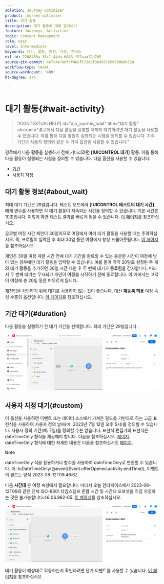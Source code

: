 ```yaml
---
solution: Journey Optimizer
product: journey optimizer
title: 대기 활동
description: 대기 활동에 대해 알아보기
feature: Journeys, Activities
topic: Content Management
role: User
level: Intermediate
keywords: 대기, 활동, 여정, 다음, 캔버스
exl-id: 7268489a-38c1-44da-b043-f57aaa12d7d5
source-git-commit: 4e7c4e7e6fcf488f572ccf3e9037e597dde06510
workflow-type: tm+mt
source-wordcount: '489'
ht-degree: 17%

---
```


# 대기 활동{#wait-activity}

>[!CONTEXTUALHELP]
>id="ajo_journey_wait"
>title="대기 활동"
>abstract="경로에서 다음 활동을 실행할 때까지 대기하려면 대기 활동을 사용할 수 있습니다. 이를 통해 다음 활동이 실행되는 시점을 정의할 수 있습니다. 지속 기간과 사용자 정의와 같은 두 가지 옵션을 사용할 수 있습니다."

경로에서 다음 활동을 실행하기 전에 기다리려면 **[!UICONTROL 대기]** 활동. 이를 통해 다음 활동이 실행되는 시점을 정의할 수 있습니다. 다음 옵션을 사용할 수 있습니다.

* [기간](#duration)
* [사용자 지정](#custom)

<!--
* [Email send time optimization](#email_send_time_optimization)
* [Fixed date](#fixed_date) 
-->

## 대기 활동 정보{#about_wait}

최대 대기 기간은 29일입니다. 테스트 모드에서 **[!UICONTROL 테스트의 대기 시간]** 매개 변수를 사용하면 각 대기 활동이 지속되는 시간을 정의할 수 있습니다. 기본 시간은 10초입니다. 이렇게 하면 테스트 결과를 빠르게 얻을 수 있습니다. [이 페이지](../building-journeys/testing-the-journey.md)를 참조하십시오.

글로벌 여정 시간 제한이 30일이므로 여정에서 여러 대기 활동을 사용할 때는 주의하십시오. 즉, 프로필이 입력된 후 최대 30일 동안 여정에서 항상 드롭아웃됩니다. [이 페이지](../building-journeys/journey-gs.md#global_timeout)를 참조하십시오.

개인은 30일 여정 제한 시간 전에 대기 기간을 완료할 수 있는 충분한 시간이 여정에 남아 있는 경우에만 대기 활동을 입력할 수 있습니다. 예를 들어 각각 20일로 설정된 두 개의 대기 활동을 추가하면 30일 시간 제한 후 두 번째 대기가 종료됨을 감지합니다. 따라서 두 번째 대기는 무시되고 개인이 여정을 시작하기 전에 종료합니다. 이 예에서는 고객이 여정에 총 20일 동안 머무르게 됩니다.

재진입을 차단하기 위해 대기를 사용하지 않는 것이 좋습니다. 대신 **재등록 허용** 여정 속성 수준의 옵션입니다. [이 페이지](../building-journeys/journey-gs.md#entrance)를 참조하십시오.

## 기간 대기{#duration}

다음 활동을 실행하기 전 대기 기간을 선택합니다. 최대 기간은 29일입니다.

![](assets/journey55.png)

<!--
## Fixed date wait{#fixed_date}

Select the date for the execution of the next activity.

![](assets/journey56.png)

-->

## 사용자 지정 대기{#custom}

이 옵션을 사용하면 이벤트 또는 데이터 소스에서 가져온 필드를 기반으로 하는 고급 표현식을 사용하여 사용자 정의 날짜(예: 2023년 7월 12일 오후 5시)를 정의할 수 있습니다. 사용자 정의 기간(예: 7일)을 정의할 수는 없습니다. 표현식 편집기의 표현식은 dateTimeOnly 형식을 제공해야 합니다. 다음을 참조하십시오. [페이지](expression/expressionadvanced.md). dateTimeOnly 형식에 대한 자세한 내용은 다음을 참조하십시오 [페이지](expression/data-types.md).

>[!NOTE]
>
>dateTimeOnly 식을 활용하거나 함수를 사용하여 dateTimeOnly로 변환할 수 있습니다. 예: toDateTimeOnly(@event{Event.offerOpened.activity.endTime}), 이벤트의 필드는 양식 2023-08-12T09:46:6Z.
>
>다음 **시간대** 은 여정 속성에서 필요합니다. 따라서 오늘 인터페이스에서 2023-08-12T09와 같은 전체 ISO-8601 타임스탬프 혼합 시간 및 시간대 오프셋을 직접 지정하는 것은 불가능합니다:46:06.982-05. [이 페이지](../building-journeys/timezone-management.md)를 참조하십시오.

![](assets/journey57.png)

대기 활동이 예상대로 작동하는지 확인하려면 단계 이벤트를 사용할 수 있습니다. [이 페이지](../reports/query-examples.md#common-queries)를 참조하십시오.

<!--## Email send time optimization{#email_send_time_optimization}

This type of wait uses a score calculated in Adobe Experience Platform. The score calculates the propensity to click or open an email in the future based on past behavior. Note that the algorithm calculating the score needs a certain amount of data to work. As a result, when it does not have enough data, the default wait time will apply. At publication time, you'll be notified that the default time applies.

>[!NOTE]
>
>The first event of your journey must have a namespace.
>
>This capability is only available after an **[!UICONTROL Email]** activity. You need to have Adobe Campaign Standard.

1. In the **[!UICONTROL Amount of time]** field, define the number of hours to consider to optimize email sending.
1. In the **[!UICONTROL Optimization type]** field, choose if the optimization should increase clicks or opens.
1. In the **[!UICONTROL Default time]** field, define the default time to wait if the predictive send time score is not available.

    >[!NOTE]
    >
    >Note that the send time score can be unavailable because there is not enough data to perform the calculation. In this case, you will be informed, at publication time, that the default time applies.

![](assets/journey57bis.png)-->
